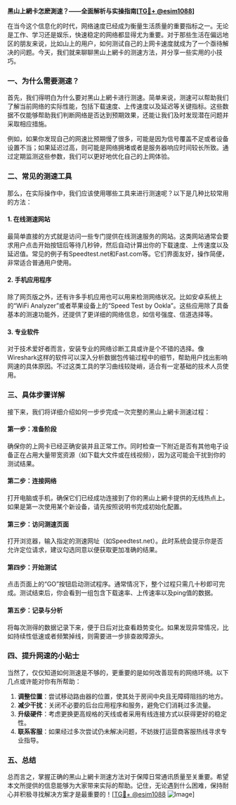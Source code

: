 **黑山上網卡怎麽測速？——全面解析与实操指南[[TG💪+ @esim1088](https://t.me/s/esim1088)]**

在当今这个信息化的时代，网络速度已经成为衡量生活质量的重要指标之一。无论是工作、学习还是娱乐，快速稳定的网络都显得尤为重要。对于那些生活在偏远地区的朋友来说，比如山上的用户，如何测试自己的上网卡速度就成为了一个亟待解决的问题。今天，我们就来聊聊黑山上網卡的测速方法，并分享一些实用的小技巧。

### 一、为什么需要测速？

首先，我们得明白为什么要对黑山上網卡进行测速。简单来说，测速可以帮助我们了解当前网络的实际性能，包括下载速度、上传速度以及延迟等关键指标。这些数据不仅能够帮助我们判断网络是否达到预期效果，还能让我们及时发现潜在问题并采取相应措施。

例如，如果你发现自己的网速比预期慢了很多，可能是因为信号覆盖不足或者设备设置不当；如果延迟过高，则可能是网络拥堵或者是服务器响应时间较长所致。通过定期监测这些参数，我们可以更好地优化自己的上网体验。

### 二、常见的测速工具

那么，在实际操作中，我们应该使用哪些工具来进行测速呢？以下是几种比较常用的方法：

#### 1. 在线测速网站
最简单直接的方式就是访问一些专门提供在线测速服务的网站。这类网站通常会要求用户点击开始按钮后等待几秒钟，然后自动计算出你的下载速度、上传速度以及延迟值。常见的例子有Speedtest.net和Fast.com等。它们界面友好，操作简便，非常适合普通用户使用。

#### 2. 手机应用程序
除了网页版之外，还有许多手机应用也可以用来检测网络状况。比如安卓系统上的“WiFi Analyzer”或者苹果设备上的“Speed Test by Ookla”。这些应用除了具备基本的测速功能外，还提供了更详细的网络信息，如信号强度、信道选择等。

#### 3. 专业软件
对于技术爱好者而言，安装专业的网络诊断工具或许是个不错的选择。像Wireshark这样的软件可以深入分析数据包传输过程中的细节，帮助用户找出影响网速的具体原因。不过这类工具的学习曲线较陡峭，适合有一定基础的技术人员使用。

### 三、具体步骤详解

接下来，我们将详细介绍如何一步步完成一次完整的黑山上網卡测速过程：

#### 第一步：准备阶段
确保你的上网卡已经正确安装并且正常工作。同时检查一下附近是否有其他电子设备正在占用大量带宽资源（如下载大文件或在线视频），因为这可能会干扰到你的测试结果。

#### 第二步：连接网络
打开电脑或手机，确保它们已经成功连接到了你的黑山上網卡提供的无线热点上。如果是第一次使用某个新设备，请先按照说明书完成初始化配置。

#### 第三步：访问测速页面
打开浏览器，输入指定的测速网址（如Speedtest.net）。此时系统会提示你是否允许定位请求，建议勾选同意以便获取更加准确的结果。

#### 第四步：开始测试
点击页面上的“GO”按钮启动测试程序。通常情况下，整个过程只需几十秒即可完成。测试结束后，你会看到一组包含下载速率、上传速率以及ping值的数据。

#### 第五步：记录与分析
将每次测得的数据记录下来，便于日后对比查看趋势变化。如果发现异常情况，比如持续性低速或者频繁掉线，则需要进一步排查故障源头。

### 四、提升网速的小贴士

当然了，仅仅知道如何测速是不够的，更重要的是如何改善现有的网络环境。以下几点或许能对你有所帮助：

1. **调整位置**：尝试移动路由器的位置，使其处于房间中央且无障碍阻挡的地方。
2. **减少干扰**：关闭不必要的后台应用程序和服务，避免它们消耗过多流量。
3. **升级硬件**：考虑更换更高规格的天线或者采用有线连接方式以获得更好的稳定性。
4. **联系客服**：如果经过多次尝试仍未解决问题，不妨拨打运营商客服热线寻求专业指导。

### 五、总结

总而言之，掌握正确的黑山上網卡测速方法对于保障日常通讯质量至关重要。希望本文所提供的信息能够为大家带来实际的帮助。记住，无论遇到什么困难，保持耐心并积极寻找解决方案才是最重要的！[[TG💪+ @esim1088](https://t.me/s/esim1088) ![Image](https://i.postimg.cc/4NQfJmqS/Snipaste-2025-05-13-00-14-12.png)]